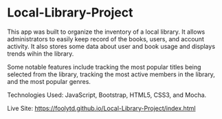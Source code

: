 # Local-Library-Project

This app was built to organize the inventory of a local library.
It allows administrators to easily keep record of the books,
users, and account activity. It also stores some data about
user and book usage and displays trends wihin the library.

Some notable features include tracking the most popular
titles being selected from the library, tracking the
most active members in the library, and the most popular
genres.

Technologies Used: JavaScript, Bootstrap, HTML5, CSS3, and Mocha.

Live Site: https://foolytd.github.io/Local-Library-Project/index.html
